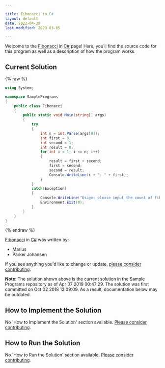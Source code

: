 ```yaml
---

title: Fibonacci in C#
layout: default
date: 2022-04-28
last-modified: 2023-03-05

---
```


Welcome to the [Fibonacci](https://sampleprograms.io/projects/fibonacci) in [C#](https://sampleprograms.io/languages/c-sharp) page! Here, you'll find the source code for this program as well as a description of how the program works.

## Current Solution

{% raw %}

```c#
using System;

namespace SamplePrograms
{
    public class Fibonacci
    {
        public static void Main(string[] args)
        {
            try
            {
                int n = int.Parse(args[0]);
                int first = 0;
                int second = 1;
                int result = 0;
                for(int i = 1; i <= n; i++)
                {
                    result = first + second;
                    first = second;
                    second = result;
                    Console.WriteLine(i + ": " + first);
                }
            }
            catch(Exception)
            {
                Console.WriteLine("Usage: please input the count of fibonacci numbers to output");
                Environment.Exit(0);
            }
        }
    }
}
```

{% endraw %}

[Fibonacci](https://sampleprograms.io/projects/fibonacci) in [C#](https://sampleprograms.io/languages/c-sharp) was written by:

- Marius
- Parker Johansen

If you see anything you'd like to change or update, [please consider contributing](https://github.com/TheRenegadeCoder/sample-programs).

**Note**: The solution shown above is the current solution in the Sample Programs repository as of Apr 07 2019 00:47:29. The solution was first committed on Oct 02 2018 12:09:09. As a result, documentation below may be outdated.

## How to Implement the Solution

No 'How to Implement the Solution' section available. [Please consider contributing](https://github.com/TheRenegadeCoder/sample-programs-website).

## How to Run the Solution

No 'How to Run the Solution' section available. [Please consider contributing](https://github.com/TheRenegadeCoder/sample-programs-website).